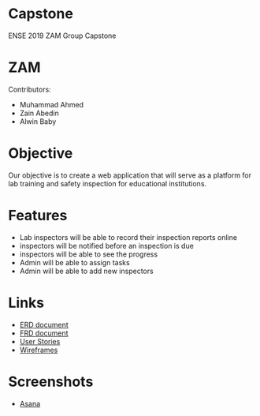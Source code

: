 # Capstone
ENSE 2019 ZAM Group Capstone 

# ZAM
Contributors: 
- 	Muhammad Ahmed
-  Zain Abedin
-  Alwin Baby
 

# Objective
 Our objective is to create a web application that will serve as a platform for lab training and safety inspection for educational institutions.

# Features
  - Lab inspectors will be able to record their inspection reports online
  - inspectors will be notified before an inspection is due
  - inspectors will be able to see the progress
  - Admin will be able to assign tasks 
  - Admin will be able to add new inspectors

  

# Links
 - [ERD document](https://github.com/Capstone2019-ZAM/Capstone/blob/master/Documentation/ERD%20-%20Main%20App.pdf)
 - [FRD document](https://github.com/Capstone2019-ZAM/Capstone/blob/master/Documentation/FRD.docx)
 - [User Stories](https://github.com/Capstone2019-ZAM/Capstone/blob/master/Documentation/User%20Stories.xlsx)
 - [Wireframes](https://github.com/Capstone2019-ZAM/Capstone/blob/master/Documentation/Wireframe%20-%20Coordinator%20(2).svg)
 
 # Screenshots
  - [Asana](https://github.com/Capstone2019-ZAM/Capstone/blob/master/Documentation/Asana%20Snapshot%2004-Feb-2020.PNG)
 
